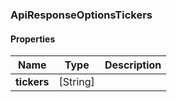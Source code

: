 
[//]: # (CLASS:ApiResponseOptionsTickers)

[//]: # (KIND:object)

### ApiResponseOptionsTickers

#### Properties

[//]: # (START_DEFINITION)

Name | Type | Description
------------ | ------------- | -------------
**tickers** | [String] |  &nbsp;

[//]: # (END_DEFINITION)





